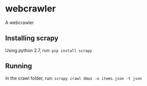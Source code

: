 webcrawler
==========

A webcrawler

Installing scrapy
-----------------
Using python 2.7, run:
    `pip install scrapy`

Running
-------
In the crawl folder, run:
   `scrapy crawl dmoz -o items.json -t json`
